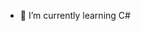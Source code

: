 
- 🌱 I’m currently learning C#


<!---
GissisBoras/GissisBoras is a ✨ special ✨ repository because its `README.md` (this file) appears on your GitHub profile.
You can click the Preview link to take a look at your changes.
--->
